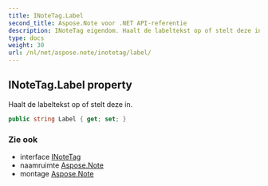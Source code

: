 ```yaml
---
title: INoteTag.Label
second_title: Aspose.Note voor .NET API-referentie
description: INoteTag eigendom. Haalt de labeltekst op of stelt deze in.
type: docs
weight: 30
url: /nl/net/aspose.note/inotetag/label/
---
```

## INoteTag.Label property

Haalt de labeltekst op of stelt deze in.

```csharp
public string Label { get; set; }
```

### Zie ook

* interface [INoteTag](../)
* naamruimte [Aspose.Note](../../inotetag/)
* montage [Aspose.Note](../../../)


